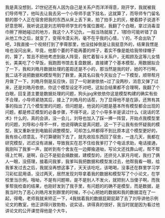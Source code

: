 我是真没想到，21世纪还有人因为自己是关系户而洋洋得意，刚开学，我就被我们导师甩了，他叫去让我去另一个小导师手底下挂名，这就算了，而导师专门留名额的那个人正在宿舍把我的东西从床上丢下来，拍了拍手上的灰，梗着脖子说道不好意思啊，我听说这是刘志明导师学生的专属位置呢，我翻了个白眼，拿过消毒湿巾擦了擦她碰过的地方，我这个人不记仇，一般当场就报了，1那你可能听错了自从他工作之后，就变了，变得冷漠尖冽，毫不在乎我的心情，丫的，不会出轨了吧，3我直接一个视频打到了李霄那里，他没挂掉倒是让我挺意外的，结果我愣是啥也没问出来，毕竟，他那个萎的不能再萎的样子，着实不像是能给我带绿帽子的，算了，暂且不把他考虑到敌人阵营，我忙着智斗关系户，无暇顾及这等儿女情长，美美吃了个早饭，我跑图书馆去复盘数据，直接建了个基本模型，用数据拟合了一下，我和刘皓月数据处理的差距还是不小的，那当然是我的好，她的不行啊，我二话不说把数据和模型甩到了群里，美其名曰我今天拟合了一下模型，顺带帮月月做了一下，刘皓月倒是反应快，回了一句谢谢依依~过了没两秒，消息又弹了过来，还是刘皓月依依，你这个模型设定不对吧，这拟合结果都不合理啊，我翻了个白眼，回复道主要是数据处理的问题，狗头jpg宋依依你这是模型构建的确实有些不合理，小导师紧随其后，接上了刘皓月的话茬，为了显得他不是在舔，还煞有其事的指出了几个模型里的问题，但问题是，他说的问题是基本所有模型都会出现的问题，都是修正模型的必备步骤，不得不说，这个小导多半是读过什么《说话的艺术》什么的，真的会讲，没一会儿，刘导也加入了踩一捧一阵营，开始点我模型里的问题，刘导和小导不一样，他说得确实是真问题，这一下子让我有些怀疑我的模型，我又重新坐到电脑前调整模型，可却怎么样都得不到比原本这个模型更好的，我有些心烦意乱，不打算硬刚下去了，就先收拾东西回了宿舍，一连几天，我都在研究模型，迟迟没有进展，导致我实在忍不住给我爹打了个电话求助，电话接通，我刚叫了我爹一声，就听到有个舍友在一边揶揄道呦，写论文还找靠山呢，帮不帮得上忙啊，是啊，自己不是挺会搞数据，建模型的，还挤兑人家月月呢，我扫了俩人一眼，没搭理，接着问我爹，我爹叫我把数据和模型发过去，他帮我看一眼，给我爹发过去之后，我就没再想这事了，天天该吃吃，该喝喝，没事还在群里学习学习彩虹屁用语，没过两天，居然发现刘导拿着我的数据和模型写了个小论文，在学校里当示例，哦呦，不是有问题嘛，是不是别人不发火，就把别人当傻子啊，而我爹帮我检查的结果，也刚好发到了我手里，有问题的的确不是模型，而是数据，是我当时为了恶心刘皓月发到群里的时候，不小心把她的数据和我的数据混在了一起，得嘞，老师我就来矫正一下，4我揣着我的数据屁颠屁颠了去了刘导讲他示例论文的教室，他正讲得兴致勃勃，说实话，讲得真的很好，我当时就是因为看过他讲论文的公开课觉得他是个大牛，